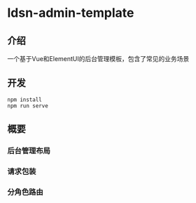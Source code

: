 # ldsn-admin-template

## 介绍
一个基于Vue和ElementUI的后台管理模板，包含了常见的业务场景

## 开发
```
npm install
npm run serve
```
## 概要

### 后台管理布局

### 请求包装

### 分角色路由
